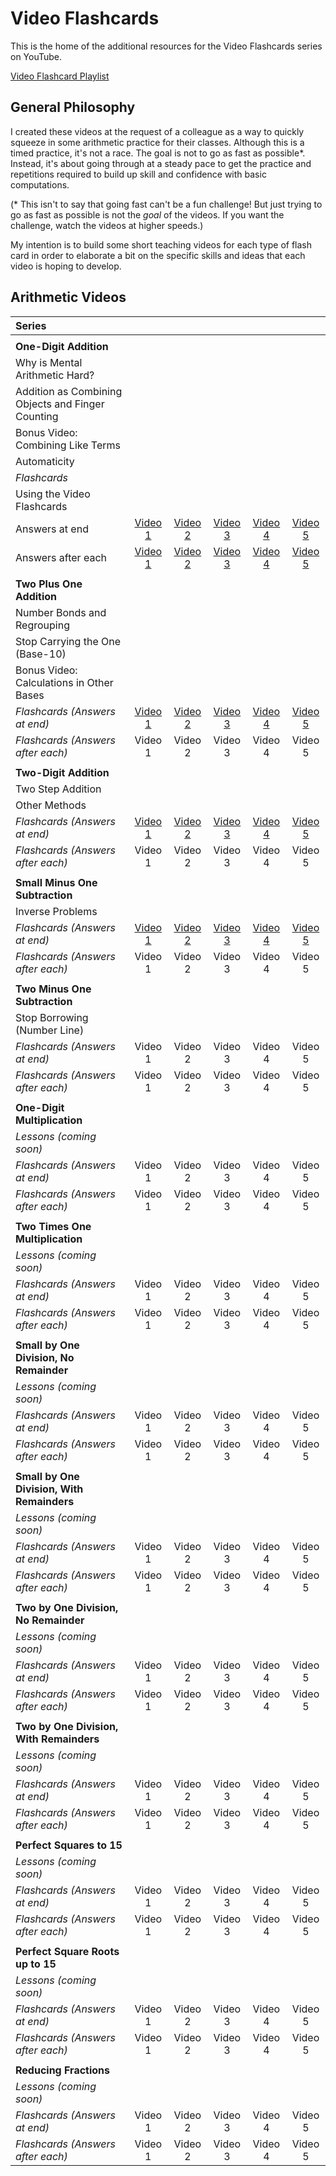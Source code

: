 # Video Flashcards

This is the home of the additional resources for the Video Flashcards series on YouTube.

[Video Flashcard Playlist](https://www.youtube.com/playlist?list=PLQTQDG8nyMPioEKkgXUoqpb5p2X8RyolK)

## General Philosophy

I created these videos at the request of a colleague as a way to quickly squeeze in some arithmetic practice for their classes. Although this is a timed practice, it's not a race. The goal is not to go as fast as possible*. Instead, it's about going through at a steady pace to get the practice and repetitions required to build up skill and confidence with basic computations.

(* This isn't to say that going fast can't be a fun challenge! But just trying to go as fast as possible is not the *goal* of the videos. If you want the challenge, watch the videos at higher speeds.)

My intention is to build some short teaching videos for each type of flash card in order to elaborate a bit on the specific skills and ideas that each video is hoping to develop.

## Arithmetic Videos

| Series |  |  |  |  |  |
| :--- | :---: | :---: | :---: | :---: | :---: |
|  |  |  |  |  |  |
| **One-Digit Addition** |  |  |  |  |  |
| Why is Mental Arithmetic Hard? |  |  |  |  |  |
| Addition as Combining Objects and Finger Counting |  |  |  |  |  |
| Bonus Video: Combining Like Terms |  |  |  |  |  |
| Automaticity |  |  |  |  |  |
| *Flashcards* |  |  |  |  |  |
| Using the Video Flashcards |  |  |  |  |  |
| Answers at end | [Video 1](https://youtu.be/oKdHvDeuJKk) | [Video 2](https://youtu.be/fRqpeoEKw3U) | [Video 3](https://youtu.be/8KuUQJ_IVmY) | [Video 4](https://youtu.be/EG6S7ccq8Z4) | [Video 5](https://youtu.be/lHqahuxgDe4) | 
| Answers after each | [Video 1](https://youtu.be/7G_-LAm8GHk) | [Video 2](https://youtu.be/RM1eKIil0-w) | [Video 3](https://youtu.be/XjNJimrvAm8) | [Video 4](https://youtu.be/FqibTFx30YU) | [Video 5](https://youtu.be/FY6HTraujHA) | 
|  |  |  |  |  |  |
| **Two Plus One Addition** |  |  |  |  |  |
| Number Bonds and Regrouping |  |  |  |  |  |
| Stop Carrying the One (Base-10) |  |  |  |  |  |
| Bonus Video: Calculations in Other Bases |  |  |  |  |  |
| *Flashcards (Answers at end)* | [Video 1](https://youtu.be/j2nlTpneoDM) | [Video 2](https://youtu.be/ulab64RkMy0) | [Video 3](https://youtu.be/q4WPnafjE8s) | [Video 4](https://youtu.be/4IbUpyP9JAc) | [Video 5](https://youtu.be/_lpfoT4jvqU) | 
| *Flashcards (Answers after each)* | Video 1 | Video 2 | Video 3 | Video 4 | Video 5 | 
|  |  |  |  |  |  |
| **Two-Digit Addition** |  |  |  |  |  |
| Two Step Addition |  |  |  |  |  |
| Other Methods |  |  |  |  |  |
| *Flashcards (Answers at end)* | [Video 1](https://youtu.be/yKGX_xGAEvo) | [Video 2](https://youtu.be/PP44zY949Zk) | [Video 3](https://youtu.be/O4J55k5n_L4) | [Video 4](https://youtu.be/enlAh4BX6bo) | [Video 5](https://youtu.be/dSSht0nwt3M) | 
| *Flashcards (Answers after each)* | Video 1 | Video 2 | Video 3 | Video 4 | Video 5 | 
|  |  |  |  |  |  |
| **Small Minus One Subtraction** |  |  |  |  |  |
| Inverse Problems |  |  |  |  |  |
| *Flashcards (Answers at end)* | [Video 1](https://youtu.be/eIdbtxaoh7I) | [Video 2](https://youtu.be/FTfCbwPGkVc) | [Video 3](https://youtu.be/4owNwvMFzBY) | [Video 4](https://youtu.be/NSUg7WZSWz8) | [Video 5](https://youtu.be/g8mDdItmKCM) | 
| *Flashcards (Answers after each)* | Video 1 | Video 2 | Video 3 | Video 4 | Video 5 | 
|  |  |  |  |  |  |
| **Two Minus One Subtraction** |  |  |  |  |  |
| Stop Borrowing (Number Line) |  |  |  |  |  |
| *Flashcards (Answers at end)* | Video 1 | Video 2 | Video 3 | Video 4 | Video 5 | 
| *Flashcards (Answers after each)* | Video 1 | Video 2 | Video 3 | Video 4 | Video 5 | 
|  |  |  |  |  |  |
| **One-Digit Multiplication** |  |  |  |  |  |
| *Lessons (coming soon)* |  |  |  |  |  |
| *Flashcards (Answers at end)* | Video 1 | Video 2 | Video 3 | Video 4 | Video 5 | 
| *Flashcards (Answers after each)* | Video 1 | Video 2 | Video 3 | Video 4 | Video 5 | 
|  |  |  |  |  |  |
| **Two Times One Multiplication** |  |  |  |  |  |
| *Lessons (coming soon)* |  |  |  |  |  |
| *Flashcards (Answers at end)* | Video 1 | Video 2 | Video 3 | Video 4 | Video 5 | 
| *Flashcards (Answers after each)* | Video 1 | Video 2 | Video 3 | Video 4 | Video 5 | 
|  |  |  |  |  |  |
| **Small by One Division, No Remainder** |  |  |  |  |  |
| *Lessons (coming soon)* |  |  |  |  |  |
| *Flashcards (Answers at end)* | Video 1 | Video 2 | Video 3 | Video 4 | Video 5 | 
| *Flashcards (Answers after each)* | Video 1 | Video 2 | Video 3 | Video 4 | Video 5 | 
|  |  |  |  |  |  |
| **Small by One Division, With Remainders** |  |  |  |  |  |
| *Lessons (coming soon)* |  |  |  |  |  |
| *Flashcards (Answers at end)* | Video 1 | Video 2 | Video 3 | Video 4 | Video 5 | 
| *Flashcards (Answers after each)* | Video 1 | Video 2 | Video 3 | Video 4 | Video 5 | 
|  |  |  |  |  |  |
| **Two by One Division, No Remainder** |  |  |  |  |  |
| *Lessons (coming soon)* |  |  |  |  |  |
| *Flashcards (Answers at end)* | Video 1 | Video 2 | Video 3 | Video 4 | Video 5 | 
| *Flashcards (Answers after each)* | Video 1 | Video 2 | Video 3 | Video 4 | Video 5 | 
|  |  |  |  |  |  |
| **Two by One Division, With Remainders** |  |  |  |  |  |
| *Lessons (coming soon)* |  |  |  |  |  |
| *Flashcards (Answers at end)* | Video 1 | Video 2 | Video 3 | Video 4 | Video 5 | 
| *Flashcards (Answers after each)* | Video 1 | Video 2 | Video 3 | Video 4 | Video 5 | 
|  |  |  |  |  |  |
| **Perfect Squares to 15** |  |  |  |  |  |
| *Lessons (coming soon)* |  |  |  |  |  |
| *Flashcards (Answers at end)* | Video 1 | Video 2 | Video 3 | Video 4 | Video 5 | 
| *Flashcards (Answers after each)* | Video 1 | Video 2 | Video 3 | Video 4 | Video 5 | 
|  |  |  |  |  |  |
| **Perfect Square Roots up to 15** |  |  |  |  |  |
| *Lessons (coming soon)* |  |  |  |  |  |
| *Flashcards (Answers at end)* | Video 1 | Video 2 | Video 3 | Video 4 | Video 5 | 
| *Flashcards (Answers after each)* | Video 1 | Video 2 | Video 3 | Video 4 | Video 5 | 
|  |  |  |  |  |  |
| **Reducing Fractions** |  |  |  |  |  |
| *Lessons (coming soon)* |  |  |  |  |  |
| *Flashcards (Answers at end)* | Video 1 | Video 2 | Video 3 | Video 4 | Video 5 | 
| *Flashcards (Answers after each)* | Video 1 | Video 2 | Video 3 | Video 4 | Video 5 | 
